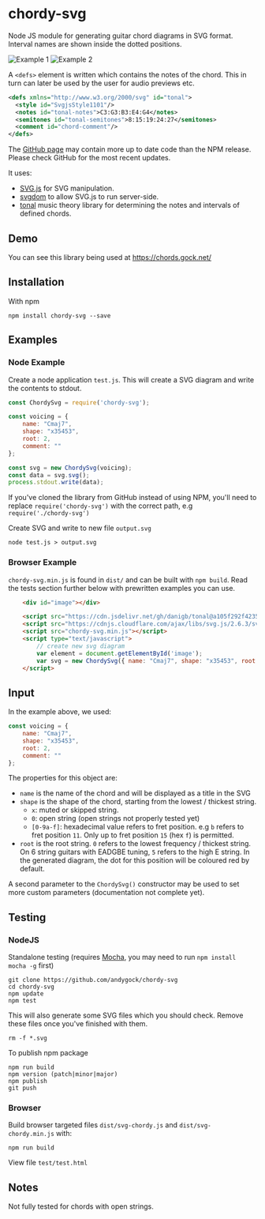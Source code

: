 # chordy-svg

Node JS module for generating guitar chord diagrams in SVG format. Interval names are shown inside the dotted positions.

![Example 1](http://andygock.github.io/chordy-svg/Cmaj7-2-x35453.svg) ![Example 2](http://andygock.github.io/chordy-svg/C13-1-8x89aa.svg)

A `<defs>` element is written which contains the notes of the chord. This in turn can later be used by the user for audio previews etc.

```xml
<defs xmlns="http://www.w3.org/2000/svg" id="tonal">
  <style id="SvgjsStyle1101"/>
  <notes id="tonal-notes">C3:G3:B3:E4:G4</notes>
  <semitones id="tonal-semitones">8:15:19:24:27</semitones>
  <comment id="chord-comment"/>
</defs>
```

The [GitHub page](https://github.com/andygock/chordy-svg) may contain more up to date code than the NPM release. Please check GitHub for the most recent updates.

It uses:

- [SVG.js](http://svgjs.com/) for SVG manipulation.
- [svgdom](https://github.com/svgdotjs/svgdom) to allow SVG.js to run server-side.
- [tonal](https://github.com/danigb/tonal) music theory library for determining the notes and intervals of defined chords.

## Demo

You can see this library being used at <https://chords.gock.net/>

## Installation

With npm

    npm install chordy-svg --save

## Examples

### Node Example

Create a node application `test.js`. This will create a SVG diagram and write the contents to stdout.

```js
const ChordySvg = require('chordy-svg');

const voicing = {
    name: "Cmaj7",
    shape: "x35453",
    root: 2,
    comment: ""
};

const svg = new ChordySvg(voicing);
const data = svg.svg();
process.stdout.write(data);
```

If you've cloned the library from GitHub instead of using NPM, you'll need to replace `require('chordy-svg')` with the correct path, e.g `require('./chordy-svg')`

Create SVG and write to new file `output.svg`

    node test.js > output.svg

### Browser Example

`chordy-svg.min.js` is found in `dist/` and can be built with `npm build`. Read the tests section further below with prewritten examples you can use.

```html
    <div id="image"></div>

    <script src="https://cdn.jsdelivr.net/gh/danigb/tonal@a105f292f423505e1731fb1c415b87f4a7ea889e/dist/tonal.min.js"></script>
    <script src="https://cdnjs.cloudflare.com/ajax/libs/svg.js/2.6.3/svg.min.js"></script>
    <script src="chordy-svg.min.js"></script>
    <script type="text/javascript">
        // create new svg diagram
        var element = document.getElementById('image');
        var svg = new ChordySvg({ name: "Cmaj7", shape: "x35453", root: 2, comment: "Test comment" }, { target: element });
    </script>
```

## Input

In the example above, we used:

```js
const voicing = {
    name: "Cmaj7",
    shape: "x35453",
    root: 2,
    comment: ""
};
```

The properties for this object are:

- `name` is the name of the chord and will be displayed as a title in the SVG
- `shape` is the shape of the chord, starting from the lowest / thickest string.
  - `x`: muted or skipped string.
  - `0`: open string (open strings not properly tested yet)
  - `[0-9a-f]`: hexadecimal value refers to fret position. e.g `b` refers to fret position `11`. Only up to fret position `15` (hex `f`) is permitted.
- `root` is the root string. `0` refers to the lowest frequency / thickest string. On 6 string guitars with EADGBE tuning, `5` refers to the high E string. In the generated diagram, the dot for this position will be coloured red by default.

A second parameter to the `ChordySvg()` constructor may be used to set more custom parameters (documentation not complete yet).

## Testing

### NodeJS

Standalone testing (requires [Mocha](https://mochajs.org/), you may need to run `npm install mocha -g` first)

    git clone https://github.com/andygock/chordy-svg
    cd chordy-svg
    npm update
    npm test

This will also generate some SVG files which you should check. Remove these files once you've finished with them.

    rm -f *.svg

To publish npm package

    npm run build
    npm version (patch|minor|major)
    npm publish
    git push

### Browser

Build browser targeted files `dist/svg-chordy.js` and `dist/svg-chordy.min.js` with:

    npm run build

View file `test/test.html`

## Notes

Not fully tested for chords with open strings.
